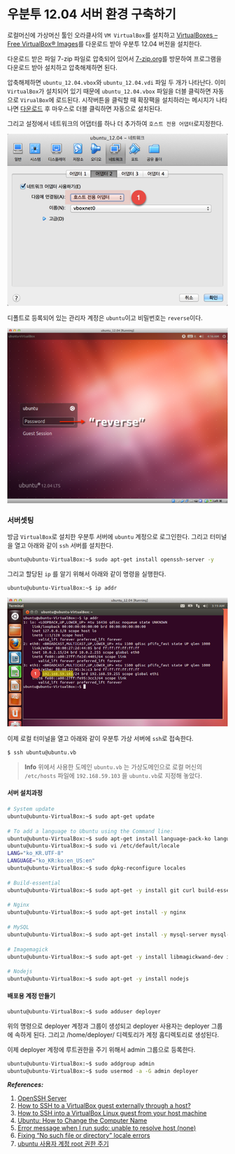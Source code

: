 # 우분투 12.04 서버 환경 구축하기

로컬머신에 가상머신 툴인 오라클사의 `VM VirtualBox`를 설치하고 [VirtualBoxes – Free VirtualBox® Images](http://sourceforge.net/projects/virtualboximage/files/Ubuntu%20Linux/12.04/ubuntu_12.04-x86.7z)를 다운로드 받아 우분투 12.04 버전을 설치한다.

다운로드 받은 파일 7-zip 파일로 압축되어 있어서 [7-zip.org](http://www.7-zip.org/download.html)를 방문하여 프로그램을 다운로드 받아 설치하고 압축해제하면 된다.

압축해제하면 `ubuntu_12.04.vbox`와 `ubuntu_12.04.vdi` 파일 두 개가 나타난다. 이미 `VirtualBox`가 설치되어 있기 때문에 `ubuntu_12.04.vbox` 파일을 더블 클릭하면 자동으로 `VirualBox`에 로드된다. 시작버튼을 클릭할 때 확장팩을 설치하라는 메시지가 나타나면 [다운로드](http://download.virtualbox.org/virtualbox/4.3.12/Oracle_VM_VirtualBox_Extension_Pack-4.3.12-93733.vbox-extpack) 후 마우스로 더블 클릭하면 자동으로 설치된다.

그리고 설정에서 네트워크의 어댑터를 하나 더 추가하여 `호스트 전용 어댑터`로지정한다.

![](/assets/2014-07-10_08-54-46_zps7f056bb5.png)

디폴트로 등록되어 있는 관리자 계정은 `ubuntu`이고 비밀번호는 `reverse`이다.

![](/assets/2014-07-10_11-16-59_zpsccf5916d.png)

### 서버셋팅

방금 `VirtualBox`로 설치한 우분투 서버에 `ubuntu` 계정으로 로그인한다. 그리고 터미널을 열고 아래와 같이 `ssh` 서버를 설치한다.

```bash
ubuntu@ubuntu-VirtualBox:~$ sudo apt-get install openssh-server -y
```
그리고 할당된 `ip` 를 알기 위해서 아래와 같이 명령을 실행한다.

```bash
ubuntu@ubuntu-VirtualBox:~$ ip addr
```

![](/assets/2014-07-10_10-19-20_zps33fba946.png)


이제 로컬 터미널을 열고 아래와 같이 우분투 가상 서버에 `ssh`로 접속한다.

```bash
$ ssh ubuntu@ubuntu.vb
```

> **Info** 위에서 사용한 도메인 `ubuntu.vb` 는 가상도메인으로  로컬 머신의 `/etc/hosts` 파일에 `192.168.59.103` 을 `ubuntu.vb`로 지정해 놓았다.


#### 서버 설치과정

```bash
# System update
ubuntu@ubuntu-VirtualBox:~$ sudo apt-get update

# To add a language to Ubuntu using the Command line:
ubuntu@ubuntu-VirtualBox:~$ sudo apt-get install language-pack-ko language-pack-ko-base -y
ubuntu@ubuntu-VirtualBox:~$ sudo vi /etc/default/locale
LANG="ko_KR.UTF-8"
LANGUAGE="ko_KR:ko:en_US:en"
ubuntu@ubuntu-VirtualBox:~$ sudo dpkg-reconfigure locales

# Build-essential
ubuntu@ubuntu-VirtualBox:~$ sudo apt-get -y install git curl build-essential openssl libssl-dev python-software-properties python g++ make

# Nginx
ubuntu@ubuntu-VirtualBox:~$ sudo apt-get install -y nginx

# MySQL
ubuntu@ubuntu-VirtualBox:~$ sudo apt-get install -y mysql-server mysql-client libmysqlclient-dev

# Imagemagick
ubuntu@ubuntu-VirtualBox:~$ sudo apt-get -y install libmagickwand-dev imagemagick

# Nodejs
ubuntu@ubuntu-VirtualBox:~$ sudo apt-get -y install nodejs
```

#### 배포용 계정 만들기

```bash
ubuntu@ubuntu-VirtualBox:~$ sudo adduser deployer
```
위의 명령으로 deployer 계정과 그룹이 생성되고 deployer 사용자는 deployer 그룹에 속하게 된다. 그리고 /home/deployer/ 디렉토리가 계정 홈디렉토리로 생성된다.

이제 deployer 계정에 루트권한을 주기 위해서 admin 그룹으로 등록한다.

```bash
ubuntu@ubuntu-VirtualBox:~$ sudo addgroup admin
ubuntu@ubuntu-VirtualBox:~$ sudo usermod -a -G admin deployer
```

_**References:**_

1. [OpenSSH Server](https://help.ubuntu.com/10.04/serverguide/openssh-server.html)
2. [How to SSH to a VirtualBox guest externally through a host?](http://stackoverflow.com/questions/5906441/how-to-ssh-to-a-virtualbox-guest-externally-through-a-host)
3. [How to SSH into a VirtualBox Linux guest from your host machine](http://community.ulyaoth.net/threads/how-to-ssh-into-a-virtualbox-linux-guest-from-your-host-machine.4/)
4. [Ubuntu: How to Change the Computer Name](http://www.tech-recipes.com/rx/2732/ubuntu_how_to_change_computer_name/)
5. [Error message when I run sudo: unable to resolve host (none)](http://askubuntu.com/questions/59458/error-message-when-i-run-sudo-unable-to-resolve-host-none)
6. [Fixing “No such file or directory” locale errors](http://backdrift.org/fixing-no-such-file-or-directory-locale-errors)
7. [ubuntu 사용자 계정 root 권한 주기](http://uiandwe.tistory.com/911)

